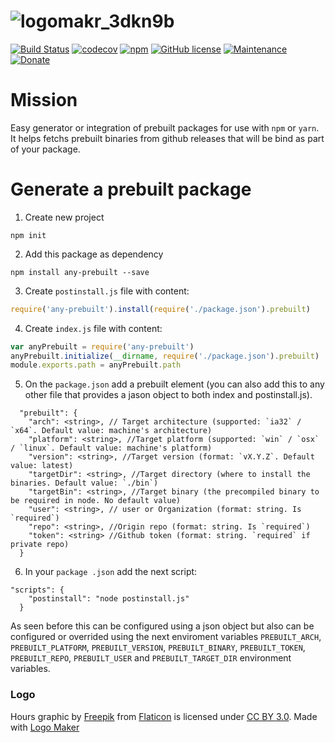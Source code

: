# ![logomakr_3dkn9b](https://cloud.githubusercontent.com/assets/3071208/22477192/c7ce1d86-e7aa-11e6-87de-c24336e1ea3e.png)
[![Build Status](https://travis-ci.org/kanekotic/any-prebuilt.svg?branch=master)](https://travis-ci.org/kanekotic/any-prebuilt)
[![codecov](https://codecov.io/gh/kanekotic/any-prebuilt/branch/master/graph/badge.svg)](https://codecov.io/gh/kanekotic/any-prebuilt)
[![npm](https://img.shields.io/npm/dt/any-prebuilt.svg)](https://github.com/kanekotic/any-prebuilt)
[![GitHub license](https://img.shields.io/github/license/kanekotic/any-prebuilt.svg)](https://github.com/kanekotic/any-prebuilt/blob/master/LICENSE)
[![Maintenance](https://img.shields.io/badge/Maintained%3F-yes-green.svg)](https://GitHub.com/kanekotic/any-prebuilt/graphs/commit-activity)
[![Donate](https://img.shields.io/badge/Donate-PayPal-green.svg)](https://www.paypal.me/kanekotic/)

# Mission
Easy generator or integration of prebuilt packages for use with `npm` or `yarn`. It helps fetchs prebuilt binaries from github releases that will be bind as part of your package.

# Generate a prebuilt package

1. Create new project
```
npm init
```
2. Add this package as dependency
```
npm install any-prebuilt --save
```
3. Create `postinstall.js` file with content:
```js
require('any-prebuilt').install(require('./package.json').prebuilt)
```
4. Create `index.js` file with content:
```js
var anyPrebuilt = require('any-prebuilt')
anyPrebuilt.initialize(__dirname, require('./package.json').prebuilt)
module.exports.path = anyPrebuilt.path
```
5. On the `package.json` add a prebuilt element (you can also add this to any other file that provides a jason object to both index and postinstall.js).
```
  "prebuilt": {
    "arch": <string>, // Target architecture (supported: `ia32` / `x64`. Default value: machine's architecture)
    "platform": <string>, //Target platform (supported: `win` / `osx` / `linux`. Default value: machine's platform)
    "version": <string>, //Target version (format: `vX.Y.Z`. Default value: latest)
    "targetDir": <string>, //Target directory (where to install the binaries. Default value: `./bin`)
    "targetBin": <string>, //Target binary (the precompiled binary to be required in node. No default value)
    "user": <string>, // user or Organization (format: string. Is `required`)
    "repo": <string>, //Origin repo (format: string. Is `required`)
    "token": <string> //Github token (format: string. `required` if private repo)
  }
```
6. In your `package .json` add the next script:
```
"scripts": {
    "postinstall": "node postinstall.js"
  }
```

As seen before this can be configured using a json object but also can be configured or overrided using the next enviroment variables `PREBUILT_ARCH`, `PREBUILT_PLATFORM`, `PREBUILT_VERSION`, `PREBUILT_BINARY`, `PREBUILT_TOKEN`, `PREBUILT_REPO`, `PREBUILT_USER` and `PREBUILT_TARGET_DIR` environment variables.

### Logo
Hours graphic by <a href="http://www.flaticon.com/authors/freepik">Freepik</a> from <a href="http://www.flaticon.com/">Flaticon</a> is licensed under <a href="http://creativecommons.org/licenses/by/3.0/" title="Creative Commons BY 3.0">CC BY 3.0</a>. Made with <a href="http://logomakr.com" title="Logo Maker">Logo Maker</a>
